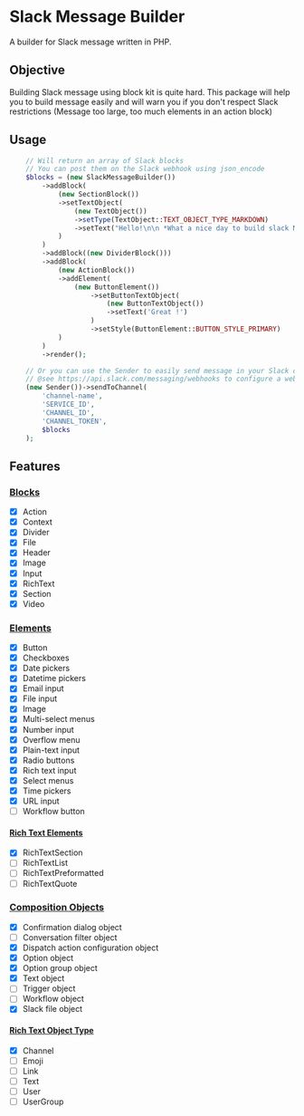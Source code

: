 # Slack Message Builder
A builder for Slack message written in PHP.

## Objective

Building Slack message using block kit is quite hard.
This package will help you to build message easily and will warn you if you don't respect Slack restrictions (Message too large, too much elements in an action block)

## Usage

```php
    // Will return an array of Slack blocks
    // You can post them on the Slack webhook using json_encode
    $blocks = (new SlackMessageBuilder())
        ->addBlock(
            (new SectionBlock())
            ->setTextObject(
                (new TextObject())
                ->setType(TextObject::TEXT_OBJECT_TYPE_MARKDOWN)
                ->setText("Hello!\n\n *What a nice day to build slack Message !*")
            )
        )
        ->addBlock((new DividerBlock()))
        ->addBlock(
            (new ActionBlock())
            ->addElement(
                (new ButtonElement())
                    ->setButtonTextObject(
                        (new ButtonTextObject())
                        ->setText('Great !')
                    )
                    ->setStyle(ButtonElement::BUTTON_STYLE_PRIMARY)
            )
        )
        ->render();

    // Or you can use the Sender to easily send message in your Slack channels.
    // @see https://api.slack.com/messaging/webhooks to configure a webhook on your Slack instance.
    (new Sender())->sendToChannel(
        'channel-name',
        'SERVICE_ID',
        'CHANNEL_ID',
        'CHANNEL_TOKEN',
        $blocks
    );
```

## Features

### [Blocks](https://api.slack.com/reference/block-kit/blocks) 
- [x] Action
- [x] Context
- [x] Divider
- [x] File
- [x] Header
- [x] Image
- [x] Input
- [x] RichText
- [x] Section
- [x] Video

### [Elements](https://api.slack.com/reference/block-kit/block-elements)
- [x] Button
- [x] Checkboxes
- [x] Date pickers
- [x] Datetime pickers
- [x] Email input
- [x] File input
- [x] Image
- [x] Multi-select menus
- [x] Number input
- [x] Overflow menu
- [x] Plain-text input
- [x] Radio buttons
- [x] Rich text input
- [x] Select menus
- [x] Time pickers
- [x] URL input
- [ ] Workflow button

#### [Rich Text Elements](https://api.slack.com/reference/block-kit/blocks#rich_text)
- [x] RichTextSection
- [ ] RichTextList
- [ ] RichTextPreformatted
- [ ] RichTextQuote

### [Composition Objects](https://api.slack.com/reference/block-kit/composition-objects) 
- [x] Confirmation dialog object
- [ ] Conversation filter object
- [x] Dispatch action configuration object
- [x] Option object
- [x] Option group object
- [x] Text object
- [ ] Trigger object
- [ ] Workflow object
- [x] Slack file object

#### [Rich Text Object Type](https://api.slack.com/reference/block-kit/blocks#channel-element-type)
- [x] Channel
- [ ] Emoji
- [ ] Link
- [ ] Text
- [ ] User
- [ ] UserGroup

